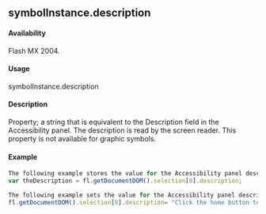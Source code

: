 ## symbolInstance.description

#### Availability

Flash MX 2004.

#### Usage

symbolInstance.description

#### Description

Property; a string that is equivalent to the Description field in the Accessibility panel. The description is read by the screen reader. This property is not available for graphic symbols.

#### Example

```javascript
The following example stores the value for the Accessibility panel description of the object in the theDescription variable :
var theDescription = fl.getDocumentDOM().selection[0].description;

The following example sets the value for the Accessibility panel description to Click the home button to go to home: 
fl.getDocumentDOM().selection[0].description= "Click the home button to go to home";

```